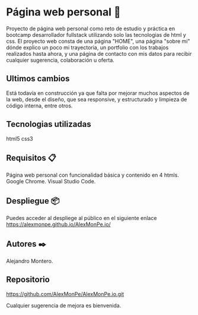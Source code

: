 # Página web personal 🚀

Proyecto de página web personal como reto de estudio y práctica en bootcamp desarrollador fullstack utilizando solo las tecnologias
de html y css.
El proyecto web consta de una página "HOME", una página "sobre mi" dónde explico un poco mi trayectoria, un portfolio con los trabajos realizados
hasta ahora, y una página de contacto con mis datos para recibir cualquier sugerencia, colaboración u oferta.

## Ultimos cambios

Está todavía en construcción ya que falta por mejorar muchos aspectos de la web, desde el diseño, que sea responsive, y estructurado y limpieza
de código interna, entre otros.

## Tecnologias utilizadas 

html5 css3

## Requisitos 📋

Página web personal con funcionalidad básica y contenido en 4 htmls.
Google Chrome.
Visual Studio Code.


## Despliegue 📦

Puedes acceder al despliege al público en el siguiente enlace https://alexmonpe.github.io/AlexMonPe.io/

## Autores ✒️

Alejandro Montero.

## Repositorio

https://github.com/AlexMonPe/AlexMonPe.io.git


Cualquier sugerencia de mejora es bienvenida.
